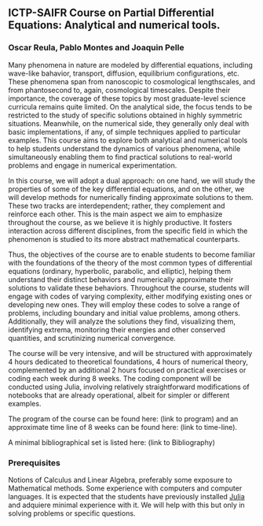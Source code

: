 ## ICTP-SAIFR Course on Partial Differential Equations:  Analytical and numerical tools.

### Oscar Reula, Pablo Montes and Joaquin Pelle

Many phenomena in nature are modeled by differential equations, including wave-like bahavior, transport, diffusion, equilibrium configurations, etc. These phenomena span from nanoscopic to cosmological lengthscales, and from phantosecond to, again, cosmological timescales. Despite their importance, the coverage of these topics by most graduate-level science curricula remains quite limited. On the analytical side, the focus tends to be restricted to the study of specific solutions obtained in highly symmetric situations. Meanwhile, on the numerical side, they generally only deal with basic implementations, if any, of simple techniques applied to particular examples. This course aims to explore both analytical and numerical tools to help students understand the dynamics of various phenomena, while simultaneously enabling them to find practical solutions to real-world problems and engage in numerical experimentation.

In this course, we will adopt a dual approach: on one hand, we will study the properties of some of the key differential equations, and on the other, we will develop methods for numerically finding approximate solutions to them. These two tracks are interdependent; rather, they complement and reinforce each other. This is the main aspect we aim to emphasize throughout the course, as we believe it is highly productive. It fosters interaction across different disciplines, from the specific field in which the phenomenon is studied to its more abstract mathematical counterparts. 

Thus, the objectives of the course are to enable students to become familiar with the foundations of the theory of the most common types of differential equations (ordinary, hyperbolic, parabolic, and elliptic), helping them understand their distinct behaviors and numerically approximate their solutions to validate these behaviors. Throughout the course, students will engage with codes of varying complexity, either modifying existing ones or developing new ones. They will employ these codes to solve a range of problems, including boundary and initial value problems, among others. Additionally, they will analyze the solutions they find, visualizing them, identifying extrema, monitoring their energies and other conserved quantities, and scrutinizing numerical convergence.

The course will be very intensive, and will be structured with approximately 4 hours dedicated to theoretical foundations, 4 hours of numerical theory, complemented by an additional 2 hours focused on practical exercises or coding each week during 8 weeks. The coding component will be conducted using Julia, involving relatively straightforward modifications of notebooks that are already operational, albeit for simpler or different examples.

The program of the course can be found here: (link to program) and an approximate time line of 8 weeks can be found here: (link to time-line).

A minimal bibliographical set is listed here: (link to Bibliography)

### Prerequisites

Notions of Calculus and Linear Algebra, preferably some exposure to Mathematical methods. Some experience with computers and computer languages. It is expected that the students have previously installed [Julia](https://julialang.org/downloads/) and adquiere minimal experience with it. We will help with this but only in solving problems or specific questions.
